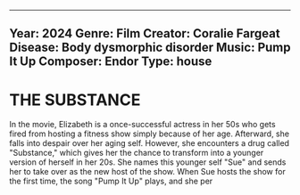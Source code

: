 ----
Year: 2024
Genre: Film
Creator: Coralie Fargeat
Disease: Body dysmorphic disorder
Music: Pump It Up
Composer: Endor
Type: house
----

# THE SUBSTANCE

In the movie, Elizabeth is a once-successful actress in her 50s who gets fired from hosting a fitness show simply because of her age. Afterward, she falls into despair over her aging self. However, she encounters a drug called "Substance," which gives her the chance to transform into a younger version of herself in her 20s. She names this younger self "Sue" and sends her to take over as the new host of the show. When Sue hosts the show for the first time, the song "Pump It Up" plays, and she per

